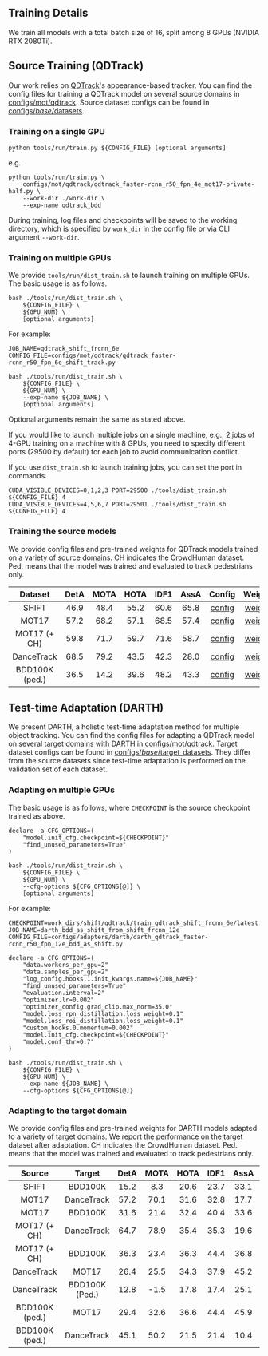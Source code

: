 ## Training Details
We train all models with a total batch size of 16, split among 8 GPUs (NVIDIA RTX 2080Ti).

## Source Training (QDTrack)
Our work relies on [QDTrack](https://arxiv.org/abs/2006.06664)'s appearance-based tracker. 
You can find the config files for training a QDTrack model on several source domains in [configs/mot/qdtrack](configs/mot/qdtrack).
Source dataset configs can be found in [configs/_base_/datasets](configs/_base_/datasets).

### Training on a single GPU

```shell
python tools/run/train.py ${CONFIG_FILE} [optional arguments]
```
e.g.
```shell
python tools/run/train.py \
    configs/mot/qdtrack/qdtrack_faster-rcnn_r50_fpn_4e_mot17-private-half.py \
    --work-dir ./work-dir \
    --exp-name qdtrack_bdd
```

During training, log files and checkpoints will be saved to the working directory, which is specified by `work_dir` in the config file or via CLI argument `--work-dir`.

### Training on multiple GPUs

We provide `tools/run/dist_train.sh` to launch training on multiple GPUs.
The basic usage is as follows.

```shell
bash ./tools/run/dist_train.sh \
    ${CONFIG_FILE} \
    ${GPU_NUM} \
    [optional arguments]
```

For example:
```shell
JOB_NAME=qdtrack_shift_frcnn_6e
CONFIG_FILE=configs/mot/qdtrack/qdtrack_faster-rcnn_r50_fpn_6e_shift_track.py

bash ./tools/run/dist_train.sh \
    ${CONFIG_FILE} \
    ${GPU_NUM} \
    --exp-name ${JOB_NAME} \
    [optional arguments]
```


Optional arguments remain the same as stated above.

If you would like to launch multiple jobs on a single machine, e.g., 2 jobs of 4-GPU training on a machine with 8 GPUs,
you need to specify different ports (29500 by default) for each job to avoid communication conflict.

If you use `dist_train.sh` to launch training jobs, you can set the port in commands.

```shell
CUDA_VISIBLE_DEVICES=0,1,2,3 PORT=29500 ./tools/dist_train.sh ${CONFIG_FILE} 4
CUDA_VISIBLE_DEVICES=4,5,6,7 PORT=29501 ./tools/dist_train.sh ${CONFIG_FILE} 4
```

### Training the source models
We provide config files and pre-trained weights for QDTrack models trained on a variety of source domains. CH indicates the CrowdHuman dataset. Ped. means that the model was trained and evaluated to track pedestrians only.

|Dataset| DetA | MOTA | HOTA | IDF1 | AssA | Config | Weights |
| :-: | :-: | :-: | :-: | :-: | :-: | :-: | :-: |
| SHIFT | 46.9 | 48.4 |  55.2 | 60.6 | 65.8 | [config](configs/mot/qdtrack/qdtrack_faster-rcnn_r50_fpn_6e_shift_track.py) | [weights](https://drive.google.com/file/d/1_TMLCqEi6xSUoTxVYIpJkuufWro2FfxM/view?usp=drive_link) |
| MOT17 | 57.2 | 68.2 |  57.1 | 68.5 | 57.4 | [config](configs/mot/qdtrack/qdtrack_faster-rcnn_r50_fpn_4e_mot17-private-half.py) | [weights](https://drive.google.com/file/d/11O0QjRexO78k-GquSLTRH8rVq4YQ9qni/view?usp=drive_link) |
| MOT17 (+ CH) | 59.8 | 71.7 |  59.7 | 71.6 | 58.7 | [config](configs/mot/qdtrack/qdtrack_faster-rcnn_r50_fpn_4e_crowdhuman_mot17-private-half.py) | [weights](https://drive.google.com/file/d/1tP6dIaazHA5ViwECodgvI0s5R5Y6wVCs/view?usp=drive_link) |
| DanceTrack | 68.5 | 79.2 |  43.5 | 42.3 | 28.0 | [config](configs/mot/qdtrack/qdtrack_faster-rcnn_r50_fpn_4e_dancetrack.py) | [weights](https://drive.google.com/file/d/1x_CU_EFC1GyjKDM3WnmBF5jyOzSE_JcG/view?usp=drive_link) |
| BDD100K (ped.) | 36.5 | 14.2 |  39.6 | 48.2 | 43.3 | [config](configs/mot/qdtrack/qdtrack_faster-rcnn_r50_fpn_12e_bdd_pedestrian_track_det.py) | [weights](https://drive.google.com/file/d/1CFhYegtJ-MPP2eh9IeUWeixEa5py1Q_O/view?usp=drive_link) |


## Test-time Adaptation (DARTH)
We present DARTH, a holistic test-time adaptation method for multiple object tracking. 
You can find the config files for adapting a QDTrack model on several target domains with DARTH in [configs/mot/qdtrack](configs/mot/qdtrack).
Target dataset configs can be found in [configs/_base_/target_datasets](configs/_base_/target_datasets). They differ from the source datasets since test-time adaptation is performed on the validation set of each dataset.

### Adapting on multiple GPUs

The basic usage is as follows, where `CHECKPOINT` is the source checkpoint trained as above.

```shell
declare -a CFG_OPTIONS=(
    "model.init_cfg.checkpoint=${CHECKPOINT}"
    "find_unused_parameters=True"
)

bash ./tools/run/dist_train.sh \
    ${CONFIG_FILE} \
    ${GPU_NUM} \
    --cfg-options ${CFG_OPTIONS[@]} \    
    [optional arguments]
```

For example:

```shell
CHECKPOINT=work_dirs/shift/qdtrack/train_qdtrack_shift_frcnn_6e/latest.pth
JOB_NAME=darth_bdd_as_shift_from_shift_frcnn_12e
CONFIG_FILE=configs/adapters/darth/darth_qdtrack_faster-rcnn_r50_fpn_12e_bdd_as_shift.py

declare -a CFG_OPTIONS=(
    "data.workers_per_gpu=2"
    "data.samples_per_gpu=2"
    "log_config.hooks.1.init_kwargs.name=${JOB_NAME}"
    "find_unused_parameters=True"
    "evaluation.interval=2"
    "optimizer.lr=0.002"
    "optimizer_config.grad_clip.max_norm=35.0"
    "model.loss_rpn_distillation.loss_weight=0.1"
    "model.loss_roi_distillation.loss_weight=0.1"
    "custom_hooks.0.momentum=0.002"
    "model.init_cfg.checkpoint=${CHECKPOINT}"
    "model.conf_thr=0.7"
)

bash ./tools/run/dist_train.sh \
    ${CONFIG_FILE} \
    ${GPU_NUM} \
    --exp-name ${JOB_NAME} \
    --cfg-options ${CFG_OPTIONS[@]}
```

### Adapting to the target domain
We provide config files and pre-trained weights for DARTH models adapted to a variety of target domains. We report the performance on the target dataset after adaptation. CH indicates the CrowdHuman dataset. Ped. means that the model was trained and evaluated to track pedestrians only.

| Source | Target | DetA | MOTA | HOTA | IDF1 | AssA | Config | Weights |
| :-: | :-: | :-: | :-: | :-: | :-: | :-: | :-: | :-: |
| SHIFT | BDD100K | 15.2 | 8.3 |  20.6 | 23.7 | 33.1 | [config](configs/adapters/darth/darth_qdtrack_faster-rcnn_r50_fpn_12e_bdd_as_shift.py) | [weights](https://drive.google.com/file/d/1tnM8gmWR-sE-ZQpwmrX3MscGV_Ttr7lB/view?usp=drive_link) |
| MOT17 | DanceTrack | 57.2 | 70.1 |  31.6 | 32.8 | 17.7 | [config](configs/adapters/darth/darth_qdtrack_faster-rcnn_r50_fpn_4e_dancetrack.py) | [weights](https://drive.google.com/file/d/1YDGm-RkOqqv1D8AdSU02hYGm1W9POst8/view?usp=drive_link) |
| MOT17 | BDD100K | 31.6 | 21.4 |  32.4 | 40.4 | 33.6 | [config](configs/adapters/darth/darth_qdtrack_faster-rcnn_r50_fpn_12e_bdd_pedestrian_from_mot.py) | [weights](https://drive.google.com/file/d/1K1VygKYnIUu6C2i5opdoYRVLh5Cv4c_M/view?usp=drive_link) |
| MOT17 (+ CH) | DanceTrack | 64.7 | 78.9 |  35.4 | 35.3 | 19.6 | [config](configs/adapters/darth/darth_qdtrack_faster-rcnn_r50_fpn_4e_dancetrack.py) | [weights](https://drive.google.com/file/d/1ZJ5eAf6xQVsHOsaTRLjkPE1tt2c_xOXi/view?usp=drive_link) |
| MOT17 (+ CH) | BDD100K | 36.3 | 23.4 |  36.3 | 44.4 | 36.8 | [config](configs/adapters/darth/darth_qdtrack_faster-rcnn_r50_fpn_12e_bdd_pedestrian_from_mot.py) | [weights](https://drive.google.com/file/d/1H2cSpD7zwDbCPQNMc5A0OxZQffDklgAs/view?usp=drive_link) |
| DanceTrack | MOT17 | 26.4 | 25.5 |  34.3 | 37.9 | 45.2 | [config](configs/adapters/darth/darth_qdtrack_faster-rcnn_r50_fpn_4e_mot17-private-half.py) | [weights](https://drive.google.com/file/d/1d8rWkb9Qa7Pv0zOcJ1VCvq8kXrJ4SOF5/view?usp=drive_link) |
| DanceTrack | BDD100K (Ped.) | 12.8 | -1.5 |  17.8 | 17.4 | 25.1 | [config](configs/adapters/darth/darth_qdtrack_faster-rcnn_r50_fpn_12e_bdd_pedestrian_from_mot.py) | [weights](https://drive.google.com/file/d/1ShgX0BgtwIjjL5J1TBngswUHOUiDVTgz/view?usp=drive_link) |
| BDD100K (ped.) | MOT17 | 29.4 | 32.6 |  36.6 | 44.4 | 45.9 | [config](configs/adapters/darth/darth_qdtrack_faster-rcnn_r50_fpn_4e_mot17-private-half_from_bdd.py) | [weights](https://drive.google.com/file/d/1TRhXYG0-0kypUWV_wRMvIlsHnbDTHL4C/view?usp=drive_link) |
| BDD100K (ped.) | DanceTrack | 45.1 | 50.2 |  21.5 | 21.4 | 10.4 | [config](configs/adapters/darth/darth_qdtrack_faster-rcnn_r50_fpn_4e_dancetrack_from_bdd.py) | [weights](https://drive.google.com/file/d/1rhL3jzCRzD-BLfPXnXBEamNuX3-pFthE/view?usp=drive_link) |
